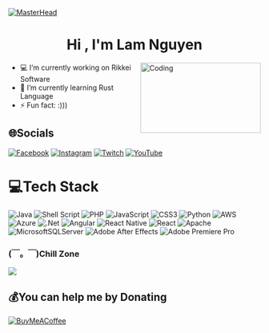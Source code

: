 [![MasterHead](https://mir-s3-cdn-cf.behance.net/project_modules/fs/54b6c068097599.5b50bca476b9b.gif)](https://rishavchanda.io)
<h1 align="center">Hi , I'm Lam Nguyen</h1>
<img align="right" alt="Coding" width="240" height="140" src="https://cdn.dribbble.com/users/1019864/screenshots/3079099/codeloop.gif">

-  💻 I’m currently working on Rikkei Software
- 🌱 I’m currently learning Rust Language
- ⚡ Fun fact: :)))


## 🌐Socials
[![Facebook](https://img.shields.io/badge/Facebook-%231877F2.svg?logo=Facebook&logoColor=white)](https://www.facebook.com/baolam.nguyen.10485546/) [![Instagram](https://img.shields.io/badge/Instagram-%23E4405F.svg?logo=Instagram&logoColor=white)](https://www.instagram.com/developerlam/) [![Twitch](https://img.shields.io/badge/Twitch-%239146FF.svg?logo=Twitch&logoColor=white)](https://www.twitch.tv/baron88891) [![YouTube](https://img.shields.io/badge/YouTube-%23FF0000.svg?logo=YouTube&logoColor=white)](https://www.youtube.com/channel/UCaIMi3PYqFQ00OiZaOIXJZQ) 

# 💻Tech Stack
![Java](https://img.shields.io/badge/java-%23ED8B00.svg?style=for-the-badge&logo=java&logoColor=white) ![Shell Script](https://img.shields.io/badge/shell_script-%23121011.svg?style=for-the-badge&logo=gnu-bash&logoColor=white) ![PHP](https://img.shields.io/badge/php-%23777BB4.svg?style=for-the-badge&logo=php&logoColor=white) ![JavaScript](https://img.shields.io/badge/javascript-%23323330.svg?style=for-the-badge&logo=javascript&logoColor=%23F7DF1E) ![CSS3](https://img.shields.io/badge/css3-%231572B6.svg?style=for-the-badge&logo=css3&logoColor=white) ![Python](https://img.shields.io/badge/python-3670A0?style=for-the-badge&logo=python&logoColor=ffdd54) ![AWS](https://img.shields.io/badge/AWS-%23FF9900.svg?style=for-the-badge&logo=amazon-aws&logoColor=white) ![Azure](https://img.shields.io/badge/azure-%230072C6.svg?style=for-the-badge&logo=azure-devops&logoColor=white) ![.Net](https://img.shields.io/badge/.NET-5C2D91?style=for-the-badge&logo=.net&logoColor=white) ![Angular](https://img.shields.io/badge/angular-%23DD0031.svg?style=for-the-badge&logo=angular&logoColor=white) ![React Native](https://img.shields.io/badge/react_native-%2320232a.svg?style=for-the-badge&logo=react&logoColor=%2361DAFB) ![React](https://img.shields.io/badge/react-%2320232a.svg?style=for-the-badge&logo=react&logoColor=%2361DAFB) ![Apache](https://img.shields.io/badge/apache-%23D42029.svg?style=for-the-badge&logo=apache&logoColor=white) ![MicrosoftSQLServer](https://img.shields.io/badge/Microsoft%20SQL%20Sever-CC2927?style=for-the-badge&logo=microsoft%20sql%20server&logoColor=white) ![Adobe After Effects](https://img.shields.io/badge/Adobe%20After%20Effects-9999FF.svg?style=for-the-badge&logo=Adobe%20After%20Effects&logoColor=white) ![Adobe Premiere Pro](https://img.shields.io/badge/Adobe%20Premiere%20Pro-9999FF.svg?style=for-the-badge&logo=Adobe%20Premiere%20Pro&logoColor=white)




### (￣。￣)Chill Zone
<img src="https://wallpaperaccess.com/full/869923.gif"/>



  ## 💰You can help me by Donating
  [![BuyMeACoffee](https://img.shields.io/badge/Buy%20Me%20a%20Coffee-ffdd00?style=for-the-badge&logo=buy-me-a-coffee&logoColor=black)](https://buymeacoffee.com/developerlam) 

  <!-- Proudly created with GPRM ( https://gprm.itsvg.in ) -->
  
